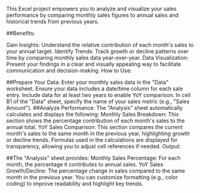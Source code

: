 This Excel project empowers you to analyze and visualize your sales performance by comparing monthly sales figures to annual sales and historical trends from previous years.

##Benefits:

Gain Insights: Understand the relative contribution of each month's sales to your annual target.
Identify Trends: Track growth or decline patterns over time by comparing monthly sales data year-over-year.
Data Visualization: Present your findings in a clear and visually appealing way to facilitate communication and decision-making.
How to Use:

##Prepare Your Data:
Enter your monthly sales data in the "Data" worksheet.
Ensure your data includes a date/time column for each sale entry.
Include data for at least two years to enable YoY comparison.
In cell B1 of the "Data" sheet, specify the name of your sales metric (e.g., "Sales Amount").
##Analyze Performance:
The "Analysis" sheet automatically calculates and displays the following:
Monthly Sales Breakdown: This section shows the percentage contribution of each month's sales to the annual total.
YoY Sales Comparison: This section compares the current month's sales to the same month in the previous year, highlighting growth or decline trends.
Formulas used in the calculations are displayed for transparency, allowing you to adjust cell references if needed.
Output:

##The "Analysis" sheet provides:
Monthly Sales Percentage: For each month, the percentage it contributes to annual sales.
YoY Sales Growth/Decline: The percentage change in sales compared to the same month in the previous year.
You can customize formatting (e.g., color coding) to improve readability and highlight key trends.
